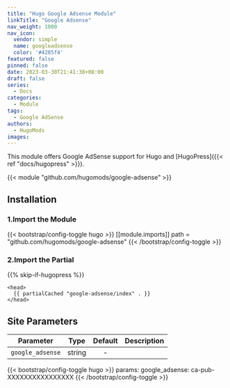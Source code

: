 ```yaml
---
title: "Hugo Google Adsense Module"
linkTitle: "Google Adsense"
nav_weight: 1000
nav_icon:
  vendor: simple
  name: googleadsense
  color: '#4285f4'
featured: false
pinned: false
date: 2023-03-30T21:41:38+08:00
draft: false
series:
  - Docs
categories:
  - Module
tags:
  - Google AdSense
authors:
  - HugoMods
images:
---
```


This module offers Google AdSense support for Hugo and [HugoPress]({{< ref "docs/hugopress" >}}).

<!--more-->

{{< module "github.com/hugomods/google-adsense" >}}

## Installation

### 1.Import the Module

{{< bootstrap/config-toggle hugo >}}
[[module.imports]]
path = "github.com/hugomods/google-adsense"
{{< /bootstrap/config-toggle >}}

### 2.Import the Partial

{{% skip-if-hugopress %}}

```go-html-template
<head>
  {{ partialCached "google-adsense/index" . }}
</head>
```

## Site Parameters

| Parameter         |  Type  | Default | Description         |
| ----------------- | :----: | :-----: | ------------------- |
| `google_adsense` | string |    -    | |

{{< bootstrap/config-toggle hugo >}}
params:
  google_adsense: ca-pub-XXXXXXXXXXXXXXXX
{{< /bootstrap/config-toggle >}}
